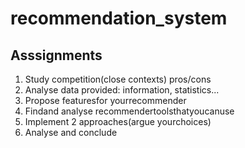 # recommendation_system



## Asssignments

1. Study competition(close contexts) pros/cons
1. Analyse data provided:  information, statistics...
1. Propose featuresfor yourrecommender
1. Findand analyse recommendertoolsthatyoucanuse
1. Implement 2 approaches(argue yourchoices)
1. Analyse and conclude
